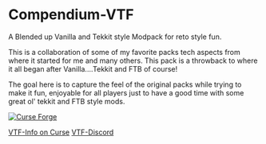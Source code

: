 # Compendium-VTF
A Blended up Vanilla and Tekkit style Modpack for reto style fun.

This is a collaboration of some of my favorite packs tech aspects from where it started for me and many others. This pack is a throwback to where it all began after Vanilla....Tekkit and FTB of course!  

The goal here is to capture the feel of the original packs while trying to make it fun, enjoyable for all players just to have a good time with some great ol' tekkit and FTB style mods.

[![Curse Forge](http://cf.way2muchnoise.eu/full_compendium-vtf_downloads.svg)](http://minecraft.curseforge.com/projects/compendium-vtf)

<a href="http://minecraft.curseforge.com/projects/compendium-vtf">VTF-Info on Curse</a>
<a href="http://discord.gg/Q4Y6dNV">VTF-Discord</a>
 
